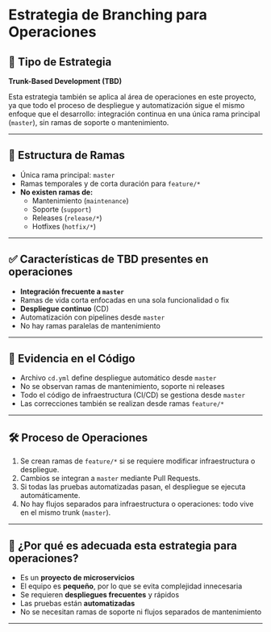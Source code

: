 # Estrategia de Branching para Operaciones

## 🧩 Tipo de Estrategia

**Trunk-Based Development (TBD)**

Esta estrategia también se aplica al área de operaciones en este proyecto, ya que todo el proceso de despliegue y automatización sigue el mismo enfoque que el desarrollo: integración continua en una única rama principal (`master`), sin ramas de soporte o mantenimiento.

---

## 🌳 Estructura de Ramas

- Única rama principal: `master`
- Ramas temporales y de corta duración para `feature/*`
- **No existen ramas de:**
  - Mantenimiento (`maintenance`)
  - Soporte (`support`)
  - Releases (`release/*`)
  - Hotfixes (`hotfix/*`)

---

## ✅ Características de TBD presentes en operaciones

- **Integración frecuente a `master`**
- Ramas de vida corta enfocadas en una sola funcionalidad o fix
- **Despliegue continuo** (CD)
- Automatización con pipelines desde `master`
- No hay ramas paralelas de mantenimiento

---

## 🧾 Evidencia en el Código

- Archivo `cd.yml` define despliegue automático desde `master`
- No se observan ramas de mantenimiento, soporte ni releases
- Todo el código de infraestructura (CI/CD) se gestiona desde `master`
- Las correcciones también se realizan desde ramas `feature/*`

---

## 🛠️ Proceso de Operaciones

1. Se crean ramas de `feature/*` si se requiere modificar infraestructura o despliegue.
2. Cambios se integran a `master` mediante Pull Requests.
3. Si todas las pruebas automatizadas pasan, el despliegue se ejecuta automáticamente.
4. No hay flujos separados para infraestructura o operaciones: todo vive en el mismo trunk (`master`).

---

## 🎯 ¿Por qué es adecuada esta estrategia para operaciones?

- Es un **proyecto de microservicios**
- El equipo es **pequeño**, por lo que se evita complejidad innecesaria
- Se requieren **despliegues frecuentes** y rápidos
- Las pruebas están **automatizadas**
- No se necesitan ramas de soporte ni flujos separados de mantenimiento

---

